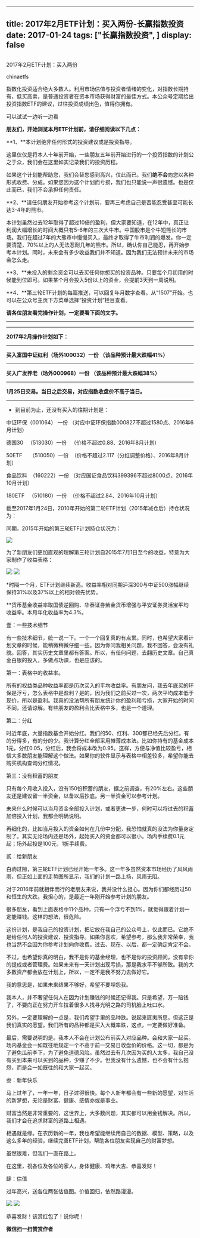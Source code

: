 
---
title:  2017年2月ETF计划：买入两份-长赢指数投资
date: 2017-01-24
tags: ["长赢指数投资", ]
display: false
---


## 



2017年2月ETF计划：买入两份




chinaetfs




指数化投资适合绝大多数人。利用市场估值与投资者情绪的变化，对指数长期持有，低买高卖，是普通投资者在资本市场获得财富的最佳方式。本公众号定期给出投资指数ETF的建议，过往投资成绩出色，值得你拥有。




可以试试一边听一边看





**朋友们，开始浏览本月ETF计划前，请仔细阅读以下几点：**



**1、**本计划绝非任何形式的投资建议或是投资指导。



这里仅仅是将本人十年前开始，一些朋友五年前开始进行的一个投资指数的计划公之于众，我们会在这里如实记录我们的投资历程。



如果这个计划能帮助您，我们会替您感到高兴，仅此而已。我们**绝不会**向您以各种形式收费、分成。如果您因为这个计划而亏损，我们也只能说一声很遗憾。也是仅此而已，我们不会承担任何责任。



**2、**请任何朋友开始参考这个计划前，要再三考虑自己是否能忍受甚至可能长达3-4年的熊市。



本计划虽然过去12年取得了超过10倍的盈利，但大家要知道，在12年中，真正让利润大幅增长的时间大概只有5-6年的三次大牛市。中国股市是个牛短熊长的市场。我们在超过7年的大熊市中慢慢买入，最终才取得了牛市利润的爆发。你一定要清楚，70%以上的人无法忍耐几年的熊市。所以，确认你自己能忍，再开始参考本计划。同时，未来会有多少收益我们并不知道。因为我们无法预计未来的市场会怎么走。



**3、**未投入的剩余资金可以去买任何你想买的投资品种。只要每个月初用的时候能到位即可。如果某个月会投入5份以上的资金，会提前3天到一周说明。



**4、**第三轮ETF计划的每篇推送，可以回复年月数字查看。从“1507”开始。也可以在公众号主页下方菜单选择“投资计划”栏目查看。





**请各位朋友看完操作计划，一定要看下面的文字。**

****

****

**2017年2月操作计划如下：**

****

**买入富国中证红利（场外100032）一份 （该品种预计****最大****跌幅41%）**

****

**买入广发养老（场外000968）一份 （该品种预计最大跌幅38%）**

****

**1月25日交易。当日之后交易，对应指数收盘价不高于当日。**

****

* 到目前为止，还没有买入的往期计划是：



中证环保（001064） 一份 （对应中证环保指数000827不超过1580点、2016年6月计划）

德国30&nbsp;&nbsp; （513030）一份&nbsp;&nbsp; （价格不超过0.88、2016年8月计划）



50ETF&nbsp;&nbsp;&nbsp;&nbsp; （510050）一份&nbsp; （价格不超过2.117（分红调整价格）、2016年8月计划）

食品饮料&nbsp; （160222）一份 （对应国证食品饮料399396不超过8000点、2016年10月计划）

180ETF&nbsp;&nbsp; （510180）一份&nbsp; （价格不超过2.84、2016年10月计划）







截至2017年1月24日，2010年开始的第二轮ETF计划（2015年减仓后）持仓状况为：







同期，2015年开始的第三轮ETF计划持仓状况为：







<img data-s="300,640" data-type="png" src="http://mmbiz.qpic.cn/mmbiz_png/SEPick5M9xjO17EKgJ5TthlBUDENVCxZy9AGnkIoFYfPHdDmurxZFzvRhNvs11OxsTUIdFO8sfRVygticCuDqt2Q/0?wx_fmt=png" data-ratio="0.5928270042194093" data-w="474"/>







为了新朋友们更加直观的理解第三轮计划自2015年7月1日至今的收益，特意为大家制作了收益表格：





<img data-s="300,640" data-type="png" src="http://mmbiz.qpic.cn/mmbiz_png/SEPick5M9xjO17EKgJ5TthlBUDENVCxZynarTOtoR4d8jMuP8gjU2A16jggYFn8m0J8jjQxdBCZIsvYKCEkHibEA/0?wx_fmt=png" data-ratio="1.2323529411764707" data-w="340"/>



<img data-s="300,640" data-type="png" src="http://mmbiz.qpic.cn/mmbiz_png/SEPick5M9xjO17EKgJ5TthlBUDENVCxZyLCK88aia6R0M2DbQHhwzQTsYRQ1W1GiaFAMdxXCOMQQbsADyyk36rWibg/0?wx_fmt=png" data-ratio="0.4535666218034993" data-w="743"/>





*时隔一个月，ETF计划继续新高。收益率相对同期沪深300与中证500涨幅继续保持31%以及37%以上的相对领先优势。



**货币基金收益率取国债逆回购、华泰证券紫金货币增强与平安证券灵活宝平均收益率。本月年化收益率为4.3%。





壹：一些技术细节



有一些技术细节，统一说一下。一个一个回复真的有点累。同时，也希望大家看计划文章的时候，能稍微稍微仔细一些。因为你问我相关问题，我不回答，会没有礼貌。回答，其实历史文章里都有答案。所以，有任何问题，去翻历史文章。自己真金白银的投入，多做点功课，也是应该的。





第一：表格中的收益率。



所有的权益类品种收益率都是历次买入的平均收益率。有朋友问，我去年底买的环保是浮亏，怎么表格中是盈利？是的，因为我们之前买过一次，两次平均成本低于现价，所以是盈利。我真的没法帮所有朋友统计你的盈利和亏损，大家开始的时间不同，还请谅解。有些朋友的盈利会比表格中多，也是一个道理。



第二：分红



时近年底，大量指数基金开始分红。我们的50、红利、300都已经先后分红。有的分得多，有的分的少。我计算分红全部采用摊薄成本法。比如你持有的基金成本1元，分红0.05，分红后，我会将成本改为0.95。这样，方便与净值比较盈亏，相信大多数朋友能理解这个做法。如果你的软件显示与表格中相差较多，希望你能去购买机构查询分红情况。



第三：没有积蓄的朋友



只有每个月收入投入，没有150份积蓄的朋友，据之前调查，有20%左右。这些朋友还是建议留一半资金，以备以后抄底。另一半资金可以参考计划。



未来什么时候可以当月资金全部投入计划，或者更进一步，何时可以将过去的积蓄加倍投入计划，我都会明确说明。



再细化的，比如当月投入的资金如何在几份中分配，我恐怕就真的没法为你量身定制了。其实无论场内还是场外，起始买入的资金都可以很小。场内手续费0.1元起；场外起投是100元，1折手续费。





贰：给新朋友



白驹过隙，第三轮ETF计划已经开始一年多。这一年多虽然资本市场经历了风风雨雨，但正如上面的走势图所显示，我们的计划一路上扬，风雨无阻。



对于2016年前就相伴而行的老朋友来说，我并没什么担心。因为你们都经历过50和恒生的大跌。我担心的，是最近一年刚开始参考计划的朋友。



很多朋友，看到上面表格中11个品种，只有一个浮亏不到1%，就觉得跟着计划一定能赚钱。这样的想法，很危险。



这份计划，是我自己的投资计划，把它放在我自己的公众号上，仅此而已。它绝不是给任何人的投资建议、投资指导。如果你喜欢，希望参考，那么我非常荣幸，我也当然不会因为你参考计划向你收费。过去、现在、以后，都一定确定肯定不会。



不过，也希望你真的明白，我不是你的基金经理，也不是你的投资顾问，没有拿你的提成或者管理费。如果未来有一天计划出现亏损，那是我水平不够所致。我的大多数资产都会放在计划上，所以，一定不是我不努力去做好它。



我的意思是，如果未来结果不够好，希望不要埋怨我。



我本人，并不奢望任何人在因为计划赚钱的时候还记得我。只是希望，万一赔钱了，不要向正在努力开车拉着很多人找寻光明之路的司机脸上吐口水。&nbsp;



另外，一定要理解的一点是，我们希望手里的品种跌。说起来匪夷所思，但这正是我们真实的愿望。我们所有的品种都是买入大概率跌，这点，一定要做好准备。



最后，需要说明的是。我本人不会在计划公布前买入对应品种。会和大家一起买。场内基金会一如既往地规定一个不高于前一交易日收盘价的价格。这一切，都是为了避免瓜前李下，为了避免道德风险。虽然过去有几次因为买的人太多，我自己没有买到本来可以买到的品种，少赚了不少。但我没有什么遗憾，也不会有什么抱怨，而是会一如既往的和大家一起买。





叁：新年快乐



马上过年了，一年一年，日子过得很快。每个人新年都会有一些新的愿望，对生活的新梦想，无论是财富、健康、感情亦或是事业。



财富当然是非常重要的，这世界上，大多数问题，其实都可以用金钱解决。所以，我们才会在追求财富的道路上相遇。



相遇就是缘。在农历新的一年，我也希望能继续用自己的数据、模型、策略，以及这么多年的经验，继续完善ETF计划，帮助各位朋友实现自己的财富梦想。



虽然很难，但我们一直在路上。



在这里，祝各位及各位的家人，身体健康、鸡年大吉、恭喜发财！





肆：估值



过年高兴，送各位两张估值图。价值回归，依然路漫漫。



<img data-s="300,640" data-type="png" src="http://mmbiz.qpic.cn/mmbiz_png/SEPick5M9xjO17EKgJ5TthlBUDENVCxZyygIugmlSoj4VO9ErcbXeiaH2gqso2uSPhib1ibwdAf9tO4tVQCYr9ftHQ/0?wx_fmt=png" data-ratio="0.6685205784204672" data-w="899"/>



<img data-s="300,640" data-type="png" src="http://mmbiz.qpic.cn/mmbiz_png/SEPick5M9xjO17EKgJ5TthlBUDENVCxZy1R5hr4PxzKTqiaKLQ9z0F2liaudEs2yicg0WsIQKK9hKvPB23F7p6HgKQ/0?wx_fmt=png" data-ratio="0.5965665236051502" data-w="932"/>





恭喜发财！该赏红包了！说你呢！


**微信扫一扫赞赏作者**













